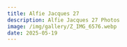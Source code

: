 ```yaml
---
title: Alfie Jacques 27
description: Alfie Jacques 27 Photos
image: /img/gallery/Z_IMG_6576.webp
date: 2025-05-19
---
```


